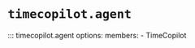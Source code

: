 # `timecopilot.agent`

::: timecopilot.agent
    options:
        members:
            - TimeCopilot